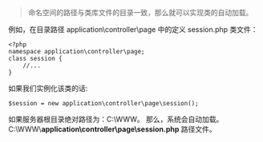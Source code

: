 <blockquote class="info"><p>命名空间的路径与类库文件的目录一致，那么就可以实现类的自动加载。</p></blockquote>

例如，在目录路径 application\controller\page 中的定义 session.php 类文件：
~~~
<?php
namespace application\controller\page;
class session {
	//...
}
~~~
如果我们实例化该类的话:
~~~
$session = new application\controller\page\session();
~~~
如果服务器根目录绝对路径为：C:\WWW。
那么，系统会自动加载。C:\WWW\\**application\controller\page\session.php** 路径文件。